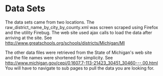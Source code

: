 Data Sets
======================

The data sets came from two locations. The raw_district_name_by_city_by_county.xml was screen scraped using Firefox and the utility Firebug. The web site used ajax calls to load the data after arriving at the site. See http://www.greatschools.org/schools/districts/Michigan/MI

The other data files were retrieved from the State of Michigan's web site and the file names were shortened for simplicity. See http://www.michigan.gov/cepi/0,1607,7-113-21423_30451_30460---,00.html You will have to navigate to sub pages to pull the data you are looking for.